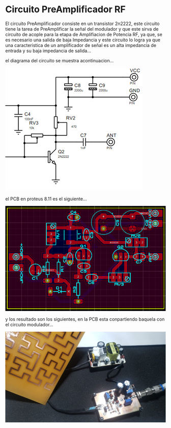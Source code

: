 # Circuito PreAmplificador RF

El circuito PreAmplificador consiste en un transistor 2n2222, este circuito tiene la tarea de PreAmplificar la señal del modulador y que este sirva de circuito de acople para la etapa de Amplifiacion de Potencia RF, ya que, se es necesario una salida de baja Impedancia y este circuito lo logra ya que una caracteristica de un amplificador de señal es un alta impedancia de entrada y su baja impedancia de salida...

el diagrama del circuito se muestra acontinuacion...

![](.img/diagrama.PNG)

el PCB en proteus 8.11 es el siguiente...

![](.img/PCB.PNG)

y los resultado son los siguientes, en la PCB esta conpartiendo baquela con el circuito modulador...

![](.img/preamplificador.jpeg)
